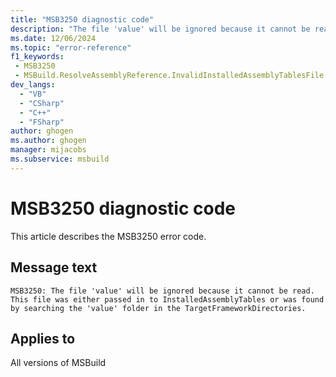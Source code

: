 ```yaml
---
title: "MSB3250 diagnostic code"
description: "The file 'value' will be ignored because it cannot be read. This file was either passed in to InstalledAssemblyTables or was found by searching the 'value' folder in the TargetFrameworkDirectories."
ms.date: 12/06/2024
ms.topic: "error-reference"
f1_keywords:
 - MSB3250
 - MSBuild.ResolveAssemblyReference.InvalidInstalledAssemblyTablesFile
dev_langs:
  - "VB"
  - "CSharp"
  - "C++"
  - "FSharp"
author: ghogen
ms.author: ghogen
manager: mijacobs
ms.subservice: msbuild
---
```


# MSB3250 diagnostic code

<!-- :::ErrorDefinitionDescription::: -->
<!-- :::editable-content name="introDescription"::: -->
This article describes the MSB3250 error code.
<!-- :::editable-content-end::: -->

## Message text

`MSB3250: The file 'value' will be ignored because it cannot be read. This file was either passed in to InstalledAssemblyTables or was found by searching the 'value' folder in the TargetFrameworkDirectories.`

<!-- :::editable-content name="postOutputDescription"::: -->
<!--
{StrBegin="MSB3250: "}
-->
<!-- :::editable-content-end::: -->
<!-- :::ErrorDefinitionDescription-end::: -->

## Applies to

All versions of MSBuild
